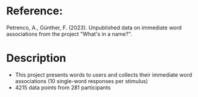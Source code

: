 # Reference:
Petrenco, A., Günther, F. (2023). Unpublished data on immediate word associations from the project "What's in a name?".

# Description
- This project presents words to users and collects their immediate word associations (10 single-word responses per stimulus)
- 4215 data points from 281 participants